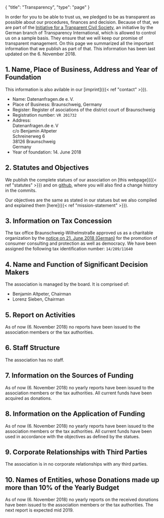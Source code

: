 {
    "title": "Transparency",
    "type": "page"
}

In order for you to be able to trust us, we pledged to be as transparent as possible about our procedures, finances and decision. Because of that, we are part of the [Initiative for a Tranparent Civil Society](https://www.transparency.de/mitmachen/initiative-transparente-zivilgesellschaft/), an initiative by the German branch of Transparency International, which is allowed to control us on a sample basis. They ensure that we will keep our promise of transparent management. On this page we summarized all the important information that we publish as part of that. This information has been last updated on the 6. November 2018.

## 1. Name, Place of Business, Address and Year of Foundation
This information is also avilable in our [imprint]({{< ref "contact" >}}).

 - Name: Datenanfragen.de e.&thinsp;V.
 - Place of Business: Braunschweig, Germany
 - Register: Register of asociations of the district court of Braunschweig
 - Registration number: `VR 201732`
 - Address:  
   Datenanfragen.de e.&thinsp;V  
   c/o Benjamin Altpeter  
   Schreinerweg 6  
   38126 Braunschweig  
   Germany  
 - Year of foundation: 14. June 2018

## 2. Statutes and Objectives

We publish the complete statues of our association on [this webpage]({{< ref "statutes" >}}) and on [github](https://github.com/datenanfragen/verein/blob/master/satzung.md), where you will also find a change history in the commits.

Our objectives are the same as stated in our statues but we also compiled and explained them [here]({{< ref "mission-statement" >}}).  

## 3. Information on Tax Concession

The tax office Braunschweig-Wilhelmstraße approved us as a charitable organization by the [notice on 21. June 2018 (German)](https://static.dacdn.de/docs/feststellungsbescheid_2018-06-21.pdf) for the promotion of consumer consulting and protection as well as democracy. We have been assigned the following tax identification number: `14/209/11640`

## 4. Name and Function of Significant Decision Makers

The association is managed by the board. It is comprised of:
 
 - Benjamin Altpeter, Chairman
 - Lorenz Sieben, Chairman
 
## 5. Report on Activities

As of now (6. November 2018) no reports have been issued to the association members or the tax authorities.

## 6. Staff Structure

The association has no staff.

## 7. Information on the Sources of Funding

As of now (6. November 2018) no yearly reports have been issued to the association members or the tax authorities. All current funds have been acquired as donations. 

## 8. Information on the Application of Funding

As of now (6. November 2018) no yearly reports have been issued to the association members or the tax authorities. All current funds have been used in accordance with the objectives as defined by the statues. 

## 9. Corporate Relationships with Third Parties 

The association is in no corporate relationships with any third parties.

## 10. Names of Entities, whose Donations made up more than 10% of the Yearly Budget

As of now (6. November 2018) no yearly reports on the received donations have been issued to the association members or the tax authorities. The next report is expected mid 2019.
